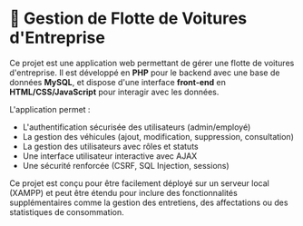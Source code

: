# 🚗 Gestion de Flotte de Voitures d'Entreprise

Ce projet est une application web permettant de gérer une flotte de voitures d'entreprise. Il est développé en **PHP** pour le backend avec une base de données **MySQL**, et dispose d'une interface **front-end** en **HTML/CSS/JavaScript** pour interagir avec les données.

L'application permet :
- L'authentification sécurisée des utilisateurs (admin/employé)
- La gestion des véhicules (ajout, modification, suppression, consultation)
- La gestion des utilisateurs avec rôles et statuts
- Une interface utilisateur interactive avec AJAX
- Une sécurité renforcée (CSRF, SQL Injection, sessions)

Ce projet est conçu pour être facilement déployé sur un serveur local (XAMPP) et peut être étendu pour inclure des fonctionnalités supplémentaires comme la gestion des entretiens, des affectations ou des statistiques de consommation.
